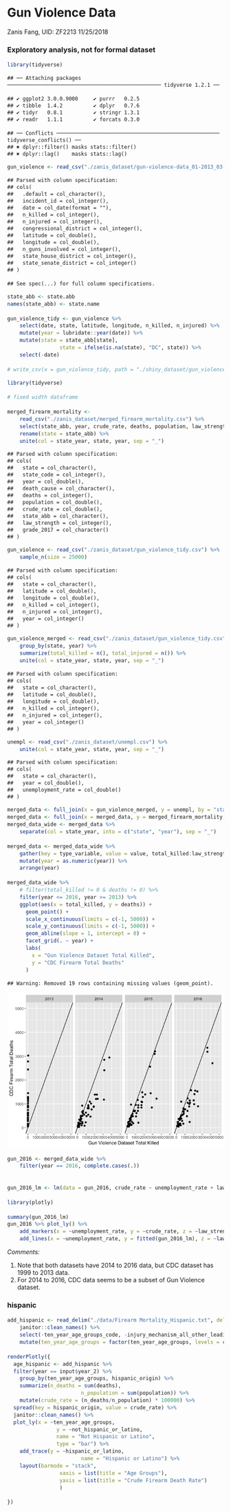 Gun Violence Data
================
Zanis Fang, UID: ZF2213
11/25/2018

### Exploratory analysis, not for formal dataset

``` r
library(tidyverse)
```

    ## ── Attaching packages ────────────────────────────────────────────────── tidyverse 1.2.1 ──

    ## ✔ ggplot2 3.0.0.9000     ✔ purrr   0.2.5     
    ## ✔ tibble  1.4.2          ✔ dplyr   0.7.6     
    ## ✔ tidyr   0.8.1          ✔ stringr 1.3.1     
    ## ✔ readr   1.1.1          ✔ forcats 0.3.0

    ## ── Conflicts ───────────────────────────────────────────────────── tidyverse_conflicts() ──
    ## ✖ dplyr::filter() masks stats::filter()
    ## ✖ dplyr::lag()    masks stats::lag()

``` r
gun_violence <- read_csv("./zanis_dataset/gun-violence-data_01-2013_03-2018.csv")
```

    ## Parsed with column specification:
    ## cols(
    ##   .default = col_character(),
    ##   incident_id = col_integer(),
    ##   date = col_date(format = ""),
    ##   n_killed = col_integer(),
    ##   n_injured = col_integer(),
    ##   congressional_district = col_integer(),
    ##   latitude = col_double(),
    ##   longitude = col_double(),
    ##   n_guns_involved = col_integer(),
    ##   state_house_district = col_integer(),
    ##   state_senate_district = col_integer()
    ## )

    ## See spec(...) for full column specifications.

``` r
state_abb <- state.abb
names(state_abb) <- state.name

gun_violence_tidy <- gun_violence %>% 
    select(date, state, latitude, longitude, n_killed, n_injured) %>% 
    mutate(year = lubridate::year(date)) %>% 
    mutate(state = state_abb[state],
                 state = ifelse(is.na(state), "DC", state)) %>% 
    select(-date)
    
# write_csv(x = gun_violence_tidy, path = "./shiny_dataset/gun_violence_tidy.csv")
```

``` r
library(tidyverse)

# fixed width dataframe

merged_firearm_mortality <-
    read_csv("./zanis_dataset/merged_firearm_mortality.csv") %>%
    select(state_abb, year, crude_rate, deaths, population, law_strength) %>%
    rename(state = state_abb) %>% 
    unite(col = state_year, state, year, sep = "_")
```

    ## Parsed with column specification:
    ## cols(
    ##   state = col_character(),
    ##   state_code = col_integer(),
    ##   year = col_double(),
    ##   death_cause = col_character(),
    ##   deaths = col_integer(),
    ##   population = col_double(),
    ##   crude_rate = col_double(),
    ##   state_abb = col_character(),
    ##   law_strength = col_integer(),
    ##   grade_2017 = col_character()
    ## )

``` r
gun_violence <- read_csv("./zanis_dataset/gun_violence_tidy.csv") %>% 
    sample_n(size = 25000)
```

    ## Parsed with column specification:
    ## cols(
    ##   state = col_character(),
    ##   latitude = col_double(),
    ##   longitude = col_double(),
    ##   n_killed = col_integer(),
    ##   n_injured = col_integer(),
    ##   year = col_integer()
    ## )

``` r
gun_violence_merged <- read_csv("./zanis_dataset/gun_violence_tidy.csv") %>%
    group_by(state, year) %>%
    summarize(total_killed = n(), total_injured = n()) %>% 
    unite(col = state_year, state, year, sep = "_")
```

    ## Parsed with column specification:
    ## cols(
    ##   state = col_character(),
    ##   latitude = col_double(),
    ##   longitude = col_double(),
    ##   n_killed = col_integer(),
    ##   n_injured = col_integer(),
    ##   year = col_integer()
    ## )

``` r
unempl <- read_csv("./zanis_dataset/unempl.csv") %>% 
    unite(col = state_year, state, year, sep = "_")
```

    ## Parsed with column specification:
    ## cols(
    ##   state = col_character(),
    ##   year = col_double(),
    ##   unemployment_rate = col_double()
    ## )

``` r
merged_data <- full_join(x = gun_violence_merged, y = unempl, by = "state_year")
merged_data <- full_join(x = merged_data, y = merged_firearm_mortality, by = "state_year")
merged_data_wide <- merged_data %>% 
    separate(col = state_year, into = c("state", "year"), sep = "_")

merged_data <- merged_data_wide %>% 
    gather(key = type_variable, value = value, total_killed:law_strength) %>% 
    mutate(year = as.numeric(year)) %>% 
    arrange(year)

merged_data_wide %>%
    # filter(total_killed != 0 & deaths != 0) %>% 
    filter(year <= 2016, year >= 2013) %>% 
    ggplot(aes(x = total_killed, y = deaths)) +
      geom_point() +
      scale_x_continuous(limits = c(-1, 5000)) +
      scale_y_continuous(limits = c(-1, 5000)) +
      geom_abline(slope = 1, intercept = 0) +
      facet_grid(. ~ year) +
      labs(
        x = "Gun Violence Dataset Total Killed",
        y = "CDC Firearm Total Deaths"
      )
```

    ## Warning: Removed 19 rows containing missing values (geom_point).

![](zanis_exploratory_files/figure-gfm/compare_cdc_gunvio-1.png)<!-- -->

``` r
gun_2016 <- merged_data_wide %>% 
    filter(year == 2016, complete.cases(.))


gun_2016_lm <- lm(data = gun_2016, crude_rate ~ unemployment_rate + law_strength + population)

library(plotly)

summary(gun_2016_lm)
gun_2016 %>% plot_ly() %>% 
    add_markers(x = ~unemployment_rate, y = ~crude_rate, z = ~law_strength) %>% 
    add_lines(x = ~unemployment_rate, y = fitted(gun_2016_lm), z = ~law_strength)
```

*Comments:*

1.  Note that both datasets have 2014 to 2016 data, but CDC dataset has
    1999 to 2013 data.
2.  For 2014 to 2016, CDC data seems to be a subset of Gun Violence
    dataset.

### hispanic

``` r
add_hispanic <- read_delim("./data/Firearm Mortality_Hispanic.txt", delim = "\t") %>%
    janitor::clean_names() %>% 
    select(-ten_year_age_groups_code, -injury_mechanism_all_other_leading_causes_code, -notes, -hispanic_origin_code, death_cause = injury_mechanism_all_other_leading_causes) %>% 
    mutate(ten_year_age_groups = factor(ten_year_age_groups, levels = c("1-4 years", "5-14 years", "15-24 years", "25-34 years", "35-44 years", "45-54 years", "55-64 years", "65-74 years", "75-84 years", "85+ years")))

renderPlotly({
  age_hispanic <- add_hispanic %>% 
  filter(year == input$year_2) %>% 
    group_by(ten_year_age_groups, hispanic_origin) %>%
    summarize(n_deaths = sum(deaths),
                        n_population = sum(population)) %>% 
    mutate(crude_rate = (n_deaths/n_population) * 100000) %>% 
  spread(key = hispanic_origin, value = crude_rate) %>%
  janitor::clean_names() %>% 
  plot_ly(x = ~ten_year_age_groups,
                y = ~not_hispanic_or_latino,
                name = "Not Hispanic or Latino",
                type = "bar") %>% 
    add_trace(y = ~hispanic_or_latino,
                        name = "Hispanic or Latino") %>% 
    layout(barmode = "stack",
                 xaxis = list(title = "Age Groups"),
                 yaxis = list(title = "Crude Firearm Death Rate")
                 )

})
```
